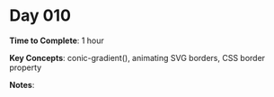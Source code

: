 # Day 010

**Time to Complete**: 1 hour

**Key Concepts**: conic-gradient(), animating SVG borders, CSS border property

**Notes**:
